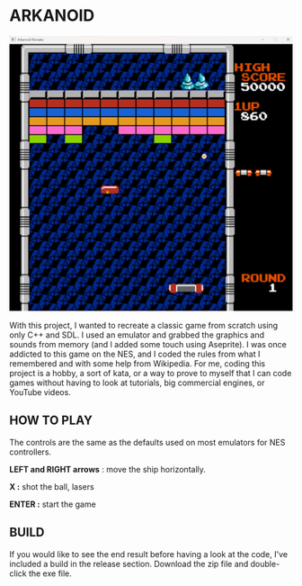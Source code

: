 # ARKANOID

![arnanoid](arnanoid.png)

With this project, I wanted to recreate a classic game from scratch using only C++ and SDL. I used an emulator and grabbed the graphics and sounds from memory (and I added some touch using Aseprite). I was once addicted to this game on the NES, and I coded the rules from what I remembered and with some help from Wikipedia. For me, coding this project is a hobby, a sort of kata, or a way to prove to myself that I can code games without having to look at tutorials, big commercial engines, or YouTube videos.



## HOW TO PLAY

The controls are the same as the defaults used on most emulators for NES controllers.



**LEFT and RIGHT arrows** : move the ship horizontally.

**X :** shot the ball, lasers

**ENTER :** start the game



## BUILD

If you would like to see the end result before having a look at the code, I've included a build in the release section. Download the zip file and double-click the exe file.

